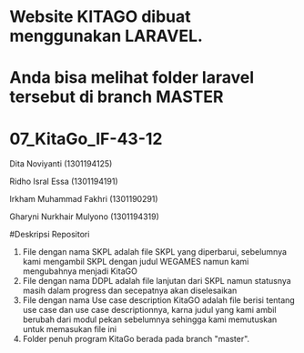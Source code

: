 # Website KITAGO dibuat menggunakan LARAVEL. 
# Anda bisa melihat folder laravel tersebut di branch MASTER
# 07_KitaGo_IF-43-12
Dita Noviyanti (1301194125)

Ridho Isral Essa (1301194191)

Irkham Muhammad Fakhri (1301190291)

Gharyni Nurkhair Mulyono (1301194319)

#Deskripsi Repositori
1. File dengan nama SKPL adalah file SKPL yang diperbarui, sebelumnya kami mengambil SKPL dengan judul WEGAMES namun kami mengubahnya menjadi KitaGO 
2. File dengan nama DDPL adalah file lanjutan dari SKPL namun statusnya masih dalam progress dan secepatnya akan diselesaikan
3. File dengan nama Use case description KitaGO adalah file berisi tentang use case dan use case descriptionnya, karna judul yang kami ambil berubah dari modul pekan sebelumnya sehingga kami memutuskan untuk memasukan file ini
4. Folder penuh program KitaGo berada pada branch "master".
